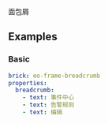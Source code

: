 面包屑

## Examples

### Basic

```yaml preview
brick: eo-frame-breadcrumb
properties:
  breadcrumb:
    - text: 事件中心
    - text: 告警规则
    - text: 编辑
```
